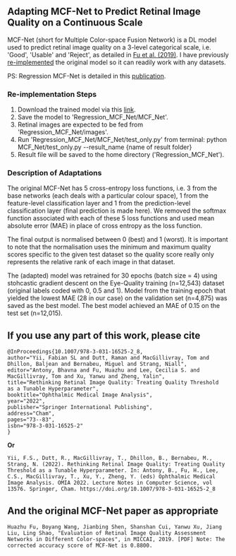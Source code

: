 ## Adapting MCF-Net to Predict Retinal Image Quality on a Continuous Scale
MCF-Net (short for Multiple Color-space Fusion Network) is a DL model used to predict retinal image quality on a 3-level categorical scale, i.e. 'Good', 'Usable' and 'Reject', as detailed in [Fu et al. (2019)](https://github.com/HzFu/EyeQ). I have previously [re-implemented](https://github.com/fyii200/MCF_Net) the original model so it can readily work with any datasets. 

PS: Regression MCF-Net is detailed in this [publication](https://link.springer.com/chapter/10.1007/978-3-031-16525-2_8).

### Re-implementation Steps
1. Download the trained model via this [link](https://uoe-my.sharepoint.com/:u:/g/personal/s2221899_ed_ac_uk/ESXnLxi8qzpJj4isMrTuzDMByQeB6FN4o6VFqqIZ-yHAJw?e=pkGwWN).
2. Save the model to 'Regression_MCF_Net/MCF_Net'.
3. Retinal images are expected to be fed from 'Regression_MCF_Net/images'.
4. Run 'Regression_MCF_Net/MCF_Net/test_only.py' from terminal: python MCF_Net/test_only.py --result_name {name of result folder}
5. Result file will be saved to the home directory ('Regression_MCF_Net').

### Description of Adaptations
The original MCF-Net has 5 cross-entropy loss functions, i.e. 3 from the base networks (each deals with a particular colour space), 1 from the feature-level classification layer and 1 from the prediction-level classification layer (final prediction is made here). We removed the softmax function associated with each of these 5 loss functions and used mean absolute error (MAE) in place of cross entropy as the loss function.

The final output is normalised between 0 (best) and 1 (worst). It is important to note that the normalisation uses the minimum and maximum quality scores specific to the given test dataset so the quality score really only represents the relative rank of each image in that dataset. 

The (adapted) model was retrained for 30 epochs (batch size = 4) using stohcastic gradient descent on the Eye-Quality training (n=12,543) dataset (original labels coded with 0, 0.5 and 1). Model from the training epoch that yielded the lowest MAE (28 in our case) on the validation set (n=4,875) was saved as the best model. The best model achieved an MAE of 0.15 on the test set (n=12,015).

## If you use any part of this work, please cite
```
@InProceedings{10.1007/978-3-031-16525-2_8,
author="Yii, Fabian SL and Dutt, Raman and MacGillivray, Tom and Dhillon, Baljean and Bernabeu, Miguel and Strang, Niall",
editor="Antony, Bhavna and Fu, Huazhu and Lee, Cecilia S. and MacGillivray, Tom and Xu, Yanwu and Zheng, Yalin",
title="Rethinking Retinal Image Quality: Treating Quality Threshold as a Tunable Hyperparameter",
booktitle="Ophthalmic Medical Image Analysis",
year="2022",
publisher="Springer International Publishing",
address="Cham",
pages="73--83",
isbn="978-3-031-16525-2"
}
```

**Or** 

```
Yii, F.S., Dutt, R., MacGillivray, T., Dhillon, B., Bernabeu, M., Strang, N. (2022). Rethinking Retinal Image Quality: Treating Quality Threshold as a Tunable Hyperparameter. In: Antony, B., Fu, H., Lee, C.S., MacGillivray, T., Xu, Y., Zheng, Y. (eds) Ophthalmic Medical Image Analysis. OMIA 2022. Lecture Notes in Computer Science, vol 13576. Springer, Cham. https://doi.org/10.1007/978-3-031-16525-2_8
```

## And the original MCF-Net paper as appropriate
```
Huazhu Fu, Boyang Wang, Jianbing Shen, Shanshan Cui, Yanwu Xu, Jiang Liu, Ling Shao, "Evaluation of Retinal Image Quality Assessment Networks in Different Color-spaces", in MICCAI, 2019. [PDF] Note: The corrected accuracy score of MCF-Net is 0.8800.
```

